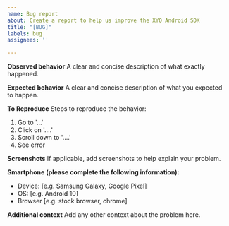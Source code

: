 ```yaml
---
name: Bug report
about: Create a report to help us improve the XYO Android SDK
title: "[BUG]"
labels: bug
assignees: ''

---
```


**Observed behavior**
A clear and concise description of what exactly happened.

**Expected behavior**
A clear and concise description of what you expected to happen.

**To Reproduce**
Steps to reproduce the behavior:
1. Go to '...'
2. Click on '....'
3. Scroll down to '....'
4. See error

**Screenshots**
If applicable, add screenshots to help explain your problem.

**Smartphone (please complete the following information):**
 - Device: [e.g. Samsung Galaxy, Google Pixel]
 - OS: [e.g. Android 10]
 - Browser [e.g. stock browser, chrome]

**Additional context**
Add any other context about the problem here.